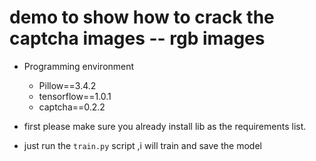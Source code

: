 # demo to show how to crack the captcha images -- rgb images
* Programming environment
    * Pillow==3.4.2
    * tensorflow==1.0.1
    * captcha==0.2.2

* first please make sure you already install lib as the requirements list.
* just run the `train.py` script ,i will train and save the model 

